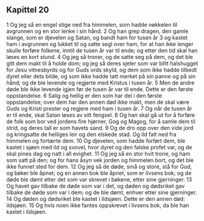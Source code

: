 ## Kapittel 20

1 Og jeg så en engel stige ned fra himmelen, som hadde nøkkelen til avgrunnen og en stor lenke i sin hånd.
2 Og han grep dragen, den gamle slange, som er djevelen og Satan, og bandt ham for tusen år
3 og kastet ham i avgrunnen og lukket til og satte segl over ham, for at han ikke lenger skulle forføre folkene, inntil de tusen år var til ende; og etter den tid skal han løses en kort stund.
4 Og jeg så troner, og de satte seg på dem, og det ble gitt dem makt til å holde dom; og jeg så deres sjeler som var blitt halshugget for Jesu vitnesbyrds og for Guds ords skyld, og dem som ikke hadde tilbedt dyret eller dets bilde, og som ikke hadde tatt merket på sin panne og på sin hånd; og de ble levende og regjerte med Kristus i tusen år.
5 Men de andre døde ble ikke levende igjen før de tusen år var til ende. Dette er den første oppstandelse.
6 Salig og hellig er den som har del i den første oppstandelse; over dem har den annen død ikke makt, men de skal være Guds og Kristi prester og regjere med ham i tusen år.
7 Og når de tusen år er til ende, skal Satan løses av sitt fengsel.
8 Og han skal gå ut for å forføre de folk som bor ved jordens fire hjørner, Gog og Magog, for å samle dem til strid, og deres tall er som havets sand.
9 Og de dro opp over den vide jord og kringsatte de helliges leir og den elskede stad. Og ild falt ned fra himmelen og fortærte dem.
10 Og djevelen, som hadde forført dem, ble kastet i sjøen med ild og svovel, hvor dyret og den falske profet var, og de skal pines dag og natt i all evighet.
11 Og jeg så en stor hvit trone, og ham som satt på den; og for hans åsyn vek jorden og himmelen bort, og det ble ikke funnet sted for dem.
12 Og jeg så de døde, små og store, stå for Gud, og bøker ble åpnet; og en annen bok ble åpnet, som er livsens bok; og de døde ble dømt etter det som var skrevet i bøkene, etter sine gjerninger.
13 Og havet gav tilbake de døde som var i det, og døden og dødsriket gav tilbake de døde som var i dem; og de ble dømt, enhver etter sine gjerninger.
14 Og døden og dødsriket ble kastet i ildsjøen. Dette er den annen død: ildsjøen.
15 Og hvis noen ikke fantes oppskrevet i livsens bok, da ble han kastet i ildsjøen.
